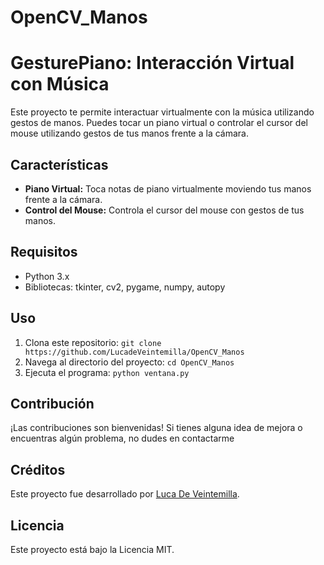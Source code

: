 # OpenCV_Manos
# GesturePiano: Interacción Virtual con Música

Este proyecto te permite interactuar virtualmente con la música utilizando gestos de manos. Puedes tocar un piano virtual o controlar el cursor del mouse utilizando gestos de tus manos frente a la cámara.



## Características

- **Piano Virtual:** Toca notas de piano virtualmente moviendo tus manos frente a la cámara.
- **Control del Mouse:** Controla el cursor del mouse con gestos de tus manos.

## Requisitos

- Python 3.x
- Bibliotecas: tkinter, cv2, pygame, numpy, autopy

## Uso

1. Clona este repositorio: `git clone https://github.com/LucadeVeintemilla/OpenCV_Manos`
2. Navega al directorio del proyecto: `cd OpenCV_Manos`
3. Ejecuta el programa: `python ventana.py`

## Contribución

¡Las contribuciones son bienvenidas! Si tienes alguna idea de mejora o encuentras algún problema, no dudes en contactarme

## Créditos

Este proyecto fue desarrollado por [Luca De Veintemilla](https://github.com/LucadeVeintemilla).

## Licencia

Este proyecto está bajo la Licencia MIT.
